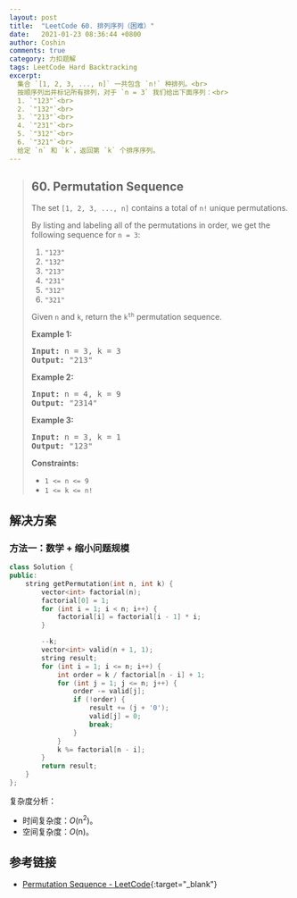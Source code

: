 ```yaml
---
layout: post
title:  "LeetCode 60. 排列序列（困难）"
date:   2021-01-23 08:36:44 +0800
author: Coshin
comments: true
category: 力扣题解
tags: LeetCode Hard Backtracking
excerpt:
  集合 `[1, 2, 3, ..., n]` 一共包含 `n!` 种排列。<br>
  按顺序列出并标记所有排列，对于 `n = 3` 我们给出下面序列：<br>
  1. `"123"`<br>
  2. `"132"`<br>
  3. `"213"`<br>
  4. `"231"`<br>
  5. `"312"`<br>
  6. `"321"`<br>
  给定 `n` 和 `k`，返回第 `k` 个排序序列。
---
```

> ## 60. Permutation Sequence
> 
> The set `[1, 2, 3, ..., n]` contains a total of `n!` unique permutations.
> 
> By listing and labeling all of the permutations in order, we get the following
> sequence for `n = 3`:
> 
> 1. `"123"`
> 2. `"132"`
> 3. `"213"`
> 4. `"231"`
> 5. `"312"`
> 6. `"321"`
> 
> Given `n` and `k`, return the <code>k<sup>th</sup></code> permutation
> sequence.
> 
> **Example 1:**
> 
> <pre>
> <strong>Input:</strong> n = 3, k = 3
> <strong>Output:</strong> "213"
> </pre>
> 
> **Example 2:**
> 
> <pre>
> <strong>Input:</strong> n = 4, k = 9
> <strong>Output:</strong> "2314"
> </pre>
> 
> **Example 3:**
> 
> <pre>
> <strong>Input:</strong> n = 3, k = 1
> <strong>Output:</strong> "123"
> </pre>
> 
> **Constraints:**
> 
> * `1 <= n <= 9`
> * `1 <= k <= n!`

## 解决方案

### 方法一：数学 + 缩小问题规模

```cpp
class Solution {
public:
    string getPermutation(int n, int k) {
        vector<int> factorial(n);
        factorial[0] = 1;
        for (int i = 1; i < n; i++) {
            factorial[i] = factorial[i - 1] * i;
        }

        --k;
        vector<int> valid(n + 1, 1);
        string result;
        for (int i = 1; i <= n; i++) {
            int order = k / factorial[n - i] + 1;
            for (int j = 1; j <= n; j++) {
                order -= valid[j];
                if (!order) {
                    result += (j + '0');
                    valid[j] = 0;
                    break;
                }
            }
            k %= factorial[n - i];
        }
        return result;
    }
};
```

复杂度分析：
* 时间复杂度：*O*(n<sup>2</sup>)。
* 空间复杂度：*O*(n)。

## 参考链接

* [Permutation Sequence - LeetCode](https://leetcode.com/problems/permutation-sequence/){:target="_blank"}
